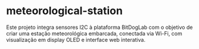 # meteorological-station
Este projeto integra sensores I2C à plataforma BitDogLab com o objetivo de criar uma estação meteorológica embarcada, conectada via Wi-Fi, com visualização em display OLED e interface web interativa.
